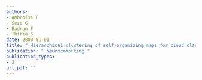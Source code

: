 ```yaml
---
authors: 
- Ambroise C 
- Seze G 
- Badran F 
- Thiria S 
date: 2000-01-01
title: " Hierarchical clustering of self-organizing maps for cloud classification "
publication: " Neurocomputing "
publication_types:
- 2
url_pdf: ''
---
```

